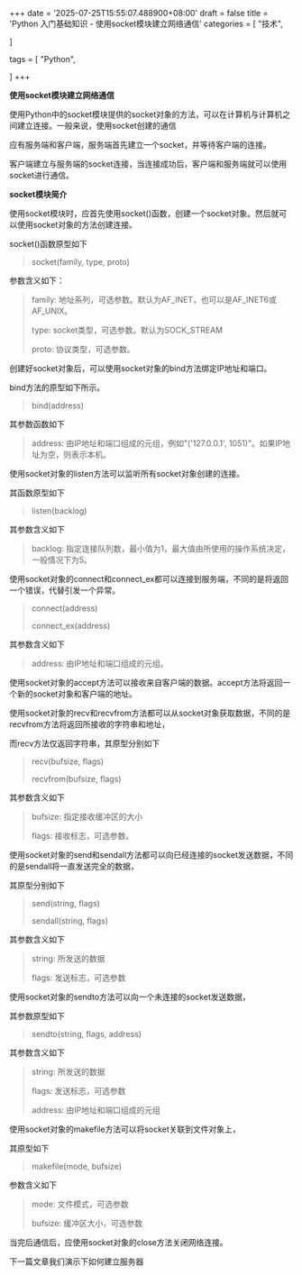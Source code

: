 +++
date = '2025-07-25T15:55:07.488900+08:00'
draft = false
title = 'Python 入门基础知识 - 使用socket模块建立网络通信'
categories = [
    "技术",

]

tags = [
    "Python",

]
+++

**使用socket模块建立网络通信**

使用Python中的socket模块提供的socket对象的方法，可以在计算机与计算机之间建立连接。一般来说，使用socket创建的通信

应有服务端和客户端，服务端首先建立一个socket，并等待客户端的连接。

客户端建立与服务端的socket连接，当连接成功后，客户端和服务端就可以使用socket进行通信。

**socket模块简介**

使用socket模块时，应首先使用socket()函数，创建一个socket对象。然后就可以使用socket对象的方法创建连接。

socket()函数原型如下

> socket(family, type, proto)

参数含义如下：

> family: 地址系列，可选参数。默认为AF\_INET，也可以是AF\_INET6或AF\_UNIX。
>
> type: socket类型，可选参数。默认为SOCK\_STREAM
>
> proto: 协议类型，可选参数。

创建好socket对象后，可以使用socket对象的bind方法绑定IP地址和端口。

bind方法的原型如下所示。

> bind(address)

其参数函数如下

> address: 由IP地址和端口组成的元组，例如"('127.0.0.1', 1051)"。如果IP地址为空，则表示本机。

使用socket对象的listen方法可以监听所有socket对象创建的连接。

其函数原型如下

> listen(backlog)

其参数含义如下

> backlog: 指定连接队列数，最小值为1，最大值由所使用的操作系统决定，一般情况下为5。

使用socket对象的connect和connect\_ex都可以连接到服务端，不同的是将返回一个错误，代替引发一个异常。

> connect(address)
>
> connect\_ex(address)

其参数含义如下

> address: 由IP地址和端口组成的元组。

使用socket对象的accept方法可以接收来自客户端的数据。accept方法将返回一个新的socket对象和客户端的地址。

使用socket对象的recv和recvfrom方法都可以从socket对象获取数据，不同的是recvfrom方法将返回所接收的字符串和地址，

而recv方法仅返回字符串，其原型分别如下

> recv(bufsize, flags)
>
> recvfrom(bufsize, flags)

其参数含义如下

> bufsize: 指定接收缓冲区的大小
>
> flags: 接收标志，可选参数。

使用socket对象的send和sendall方法都可以向已经连接的socket发送数据，不同的是sendall将一直发送完全的数据，

其原型分别如下

> send(string, flags)
>
> sendall(string, flags)

其参数含义如下

> string: 所发送的数据
>
> flags: 发送标志，可选参数

使用socket对象的sendto方法可以向一个未连接的socket发送数据，

其参数原型如下

> sendto(string, flags, address)

其参数含义如下

> string: 所发送的数据
>
> flags: 发送标志，可选参数
>
> address: 由IP地址和端口组成的元组

使用socket对象的makefile方法可以将socket关联到文件对象上，

其原型如下

> makefile(mode, bufsize)

参数含义如下

> mode: 文件模式，可选参数
>
> bufsize: 缓冲区大小，可选参数

当完后通信后，应使用socket对象的close方法关闭网络连接。

下一篇文章我们演示下如何建立服务器
